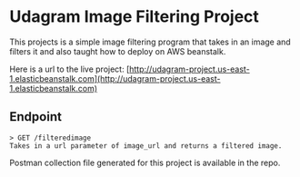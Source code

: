 # Udagram Image Filtering Project #

This projects is a simple image filtering program that takes in an image and filters it and also taught how to deploy on AWS beanstalk.

Here is a url to the live project: [http://udagram-project.us-east-1.elasticbeanstalk.com](http://udagram-project.us-east-1.elasticbeanstalk.com)


## Endpoint ##
    > GET /filteredimage
    Takes in a url parameter of image_url and returns a filtered image.

Postman collection file generated for this project is available in the repo.
